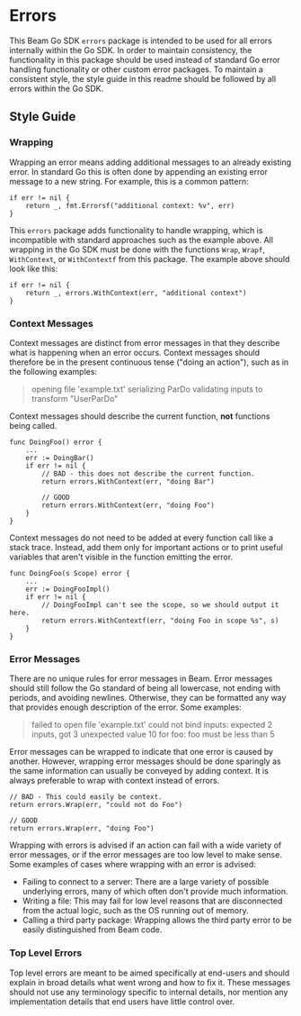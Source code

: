 <!--
    Licensed to the Apache Software Foundation (ASF) under one
    or more contributor license agreements.  See the NOTICE file
    distributed with this work for additional information
    regarding copyright ownership.  The ASF licenses this file
    to you under the Apache License, Version 2.0 (the
    "License"); you may not use this file except in compliance
    with the License.  You may obtain a copy of the License at

      http://www.apache.org/licenses/LICENSE-2.0

    Unless required by applicable law or agreed to in writing,
    software distributed under the License is distributed on an
    "AS IS" BASIS, WITHOUT WARRANTIES OR CONDITIONS OF ANY
    KIND, either express or implied.  See the License for the
    specific language governing permissions and limitations
    under the License.
-->

# Errors

This Beam Go SDK `errors` package is intended to be used for all errors
internally within the Go SDK. In order to maintain consistency, the
functionality in this package should be used instead of standard Go error
handling functionality or other custom error packages. To maintain a consistent
style, the style guide in this readme should be followed by all errors within
the Go SDK.

## Style Guide

### Wrapping

Wrapping an error means adding additional messages to an already existing error.
In standard Go this is often done by appending an existing error message to a
new string. For example, this is a common pattern:

```
if err != nil {
    return _, fmt.Errorsf("additional context: %v", err)
}
```

This `errors` package adds functionality to handle wrapping, which is
incompatible with standard approaches such as the example above. All wrapping in
the Go SDK must be done with the functions `Wrap`, `Wrapf`, `WithContext`, or
`WithContextf` from this package. The example above should look like this:

```
if err != nil {
    return _, errors.WithContext(err, "additional context")
}
```

### Context Messages

Context messages are distinct from error messages in that they describe what is
happening when an error occurs. Context messages should therefore be in the
present continuous tense ("doing an action"), such as in the following examples:

> opening file 'example.txt'
> serializing ParDo
> validating inputs to transform "UserParDo"

Context messages should describe the current function, **not** functions being
called.

```
func DoingFoo() error {
    ...
    err := DoingBar()
    if err != nil {
        // BAD - this does not describe the current function.
        return errors.WithContext(err, "doing Bar")

        // GOOD
        return errors.WithContext(err, "doing Foo")
    }
}
```

Context messages do not need to be added at every function call like a stack
trace. Instead, add them only for important actions or to print useful variables
that aren't visible in the function emitting the error.

```
func DoingFoo(s Scope) error {
    ...
    err := DoingFooImpl()
    if err != nil {
        // DoingFooImpl can't see the scope, so we should output it here.
        return errors.WithContextf(err, "doing Foo in scope %s", s)
    }
}
```


### Error Messages

There are no unique rules for error messages in Beam. Error messages should
still follow the Go standard of being all lowercase, not ending with periods,
and avoiding newlines. Otherwise, they can be formatted any way that provides
enough description of the error. Some examples:

> failed to open file 'example.txt'
> could not bind inputs: expected 2 inputs, got 3
> unexpected value 10 for foo: foo must be less than 5

Error messages can be wrapped to indicate that one error is caused by another.
However, wrapping error messages should be done sparingly as the same
information can usually be conveyed by adding context. It is always preferable
to wrap with context instead of errors.

```
// BAD - This could easily be context. 
return errors.Wrap(err, "could not do Foo")

// GOOD
return errors.Wrap(err, "doing Foo")
```

Wrapping with errors is advised if an action can fail with a wide variety of
error messages, or if the error messages are too low level to make sense. Some
examples of cases where wrapping with an error is advised:

* Failing to connect to a server: There are a large variety of possible
  underlying errors, many of which often don't provide much information.
* Writing a file: This may fail for low level reasons that are disconnected from
  the actual logic, such as the OS running out of memory.
* Calling a third party package: Wrapping allows the third party error to be
  easily distinguished from Beam code.

### Top Level Errors

Top level errors are meant to be aimed specifically at end-users and should
explain in broad details what went wrong and how to fix it. These messages
should not use any terminology specific to internal details, nor mention any
implementation details that end users have little control over. 
